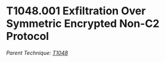 # T1048.001 Exfiltration Over Symmetric Encrypted Non-C2 Protocol

*Parent Technique: [T1048](T1048.md)*

